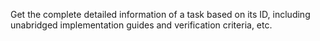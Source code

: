 Get the complete detailed information of a task based on its ID, including unabridged implementation guides and verification criteria, etc.
